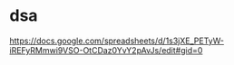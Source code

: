 # dsa

https://docs.google.com/spreadsheets/d/1s3jXE_PETyW-iREFyRMmwi9VSO-OtCDaz0YvY2pAvJs/edit#gid=0
